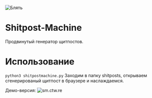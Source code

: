 ![Блять](https://sun9-62.userapi.com/impf/hsCgEGTT-s5xS8oTyk12k9nzVIXYNx-RmP9VIw/0xSiMTdpb2Y.jpg?size=1920x656&quality=96&proxy=1&sign=7ef1b36a115926069e35e6cec53a2219&type=album)
# Shitpost-Machine
Продвинутый генератор щитпостов. 
# Использование
```python3 shitpostmachine.py```
Заходим в папку shitposts, открываем сгенерированый щитпост в браузере и наслаждаемся.

Демо-версия: ![sm.ctw.re](https://sm.ctw.re)
